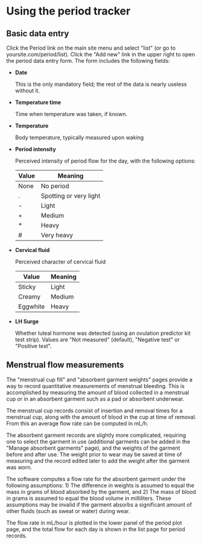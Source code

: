 # Using the period tracker

## Basic data entry

Click the Period link on the main site menu and select "list" (or go to yoursite.com/period/list). Click the "Add new" link in the upper right to open the period data entry form. The form includes the following fields:

- **Date**

  This is the only mandatory field; the rest of the data is nearly useless without it.

- **Temperature time**

  Time when temperature was taken, if known.

- **Temperature**

  Body temperature, typically measured upon waking

- **Period intensity**

  Perceived intensity of period flow for the day, with the following options:

  | Value |  Meaning             |
  |-------|----------------------|
  | None  |No period             |
  |   .   |Spotting or very light|
  |   -   |Light                 |
  |   +   |Medium                |
  |   *   |Heavy                 |
  |   #   |Very heavy            |

- **Cervical fluid**

  Perceived character of cervical fluid

  | Value    | Meaning |
  |----------|---------|
  | Sticky   | Light   |
  | Creamy   | Medium  |
  | Eggwhite | Heavy   |

- **LH Surge**

  Whether luteal hormone was detected (using an ovulation predictor kit test strip). Values are "Not measured" (default), "Negative test" or "Positive test".

## Menstrual flow measurements

The "menstrual cup fill" and "absorbent garment weights" pages provide a way to record quantitative measurements of menstrual bleeding. This is accomplished by measuring the amount of blood collected in a menstrual cup or in an absorbent garment such as a pad or absorbent underwear.

The menstrual cup records consist of insertion and removal times for a menstrual cup, along with the amount of blood in the cup at time of removal. From this an average flow rate can be computed in mL/h.

The absorbent garment records are slightly more complicated, requiring one to select the garment in use (additional garments can be added in the "Manage absorbent garments" page), and the weights of the garment before and after use. The weight prior to wear may be saved at time of measuring and the record edited later to add the weight after the garment was worn. 

The software computes a flow rate for the absorbent garment under the following assumptions: 1) The difference in weights is assumed to equal the mass in grams of blood absorbed by the garment, and 2) The mass of blood in grams is assumed to equal the blood volume in milliliters. These assumptions may be invalid if the garment absorbs a significant amount of other fluids (such as sweat or water) during wear.

The flow rate in mL/hour is plotted in the lower panel of the period plot page, and the total flow for each day is shown in the list page for period records.